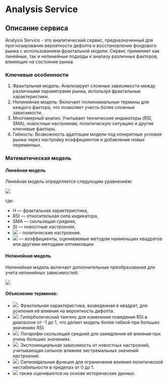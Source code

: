 # Analysis Service

## Описание сервиса

Analysis Service - это аналитический сервис, предназначенный для прогнозирования вероятности
дефолта и восстановления фондового рынка с использованием фрактальной модели.
Сервис применяет как линейные, так и нелинейные подходы к анализу различных факторов,
влияющих на состояние рынка.

### Ключевые особенности

1. Фрактальная модель: Анализирует сложные зависимости между различными параметрами рынка,
используя фрактальные характеристики.
2. Нелинейная модель: Включает полиномиальные термины для каждого фактора, 
что позволяет учесть более сложные зависимости.
3. Многомерный анализ: Учитывает технические индикаторы (RSI, SMA), 
новостные настроения, политическую ситуацию и другие ключевые факторы.
4. Гибкость: Возможность адаптации модели под конкретные условия рынка 
через настройку коэффициентов и добавление новых переменных.

### Математическая модель

#### Линейная модель

Линейная модель определяется следующим уравнением:

[//]: # ($$)

[//]: # (P_{default} = \alpha_1 H + \alpha_2 RSI + \alpha_3 SMA + \alpha_4 St + \alpha_5 P)

[//]: # ($$)
![](https://latex.codecogs.com/svg.image?{\color{Red}P_{default}=\alpha_1&space;H&plus;\alpha_2&space;RSI&plus;\alpha_3&space;SMA&plus;\alpha_4&space;St&plus;\alpha_5&space;P})

где:
* H — фрактальная характеристика,
* RSI — относительная сила индикатора,
* SMA — скользящая средняя,
* St — новостные настроения,
* ![](https://latex.codecogs.com/svg.image?{\color{Red}P_{political}})  - политические настроения.
* ![](https://latex.codecogs.com/svg.image?{\color{Red}\alpha_1,\alpha_2,\alpha_3,\alpha_4,\alpha_5}) — коэффициенты, 
оцениваемые методом наименьших квадратов или другими методами оптимизации. 

#### Нелинейная модель

Нелинейная модель включает дополнительные преобразования для учета нелинейных зависимостей:

![](https://latex.codecogs.com/svg.image?{\color{Red}P_{default}=\alpha_1&space;H^2&plus;\alpha_2\cdot\tanh(RSI)&plus;\alpha_3\cdot\log(SMA)&plus;\alpha_4\cdot&space;e^{St}&plus;\alpha_5\cdot\frac{1}{1&plus;e^{-P_{political}}}})

#### Объяснение терминов:

* ![](https://latex.codecogs.com/svg.image?{\color{Red}H^2}): Фрактальная характеристика,
возведенная в квадрат,
для усиления её влияния на вероятность дефолта.
* ![](https://latex.codecogs.com/svg.image?{\color{Red}tanh(RSI)}): Гиперболический тангенс для изменения поведения RSI 
в диапазоне от -1 до 1, что делает модель более гибкой при больших значениях RSI.
* ![](https://latex.codecogs.com/svg.image?{\color{Red}log(SMA)tanh(RSI)}): Логарифм скользящей средней для замедления 
её влияния при очень больших значениях.
* ![](https://latex.codecogs.com/svg.image?{\color{Red}_e{St}}): Экспоненциальная зависимость от новостных настроений,
учитывающая сильное влияние экстремальных значений настроений.
* ![](https://latex.codecogs.com/svg.image?{\color{Red}\frac{1}{1&plus;e^{-P_{political}}}): Сигмоидальная функция для 
ограничения влияния политической нестабильности в пределах от 0 до 1.
* ![](https://latex.codecogs.com/svg.image?{\color{Red}\alpha_1,\alpha_2,\alpha_3,\alpha_4,\alpha_5}) также оцениваются
на основе исторических данных.

